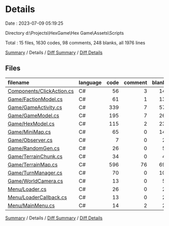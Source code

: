 # Details

Date : 2023-07-09 05:19:25

Directory d:\\Projects\\HexGame\\Hex Game\\Assets\\Scripts

Total : 15 files,  1630 codes, 98 comments, 248 blanks, all 1976 lines

[Summary](results.md) / Details / [Diff Summary](diff.md) / [Diff Details](diff-details.md)

## Files
| filename | language | code | comment | blank | total |
| :--- | :--- | ---: | ---: | ---: | ---: |
| [Components/ClickAction.cs](/Components/ClickAction.cs) | C# | 56 | 3 | 14 | 73 |
| [Game/FactionModel.cs](/Game/FactionModel.cs) | C# | 61 | 1 | 13 | 75 |
| [Game/GameActivity.cs](/Game/GameActivity.cs) | C# | 339 | 7 | 57 | 403 |
| [Game/GameModel.cs](/Game/GameModel.cs) | C# | 195 | 7 | 26 | 228 |
| [Game/HexModel.cs](/Game/HexModel.cs) | C# | 115 | 2 | 23 | 140 |
| [Game/MiniMap.cs](/Game/MiniMap.cs) | C# | 65 | 0 | 14 | 79 |
| [Game/Observer.cs](/Game/Observer.cs) | C# | 7 | 0 | 2 | 9 |
| [Game/RandomGen.cs](/Game/RandomGen.cs) | C# | 26 | 0 | 5 | 31 |
| [Game/TerrainChunk.cs](/Game/TerrainChunk.cs) | C# | 34 | 0 | 4 | 38 |
| [Game/TerrainMap.cs](/Game/TerrainMap.cs) | C# | 596 | 76 | 69 | 741 |
| [Game/TurnManager.cs](/Game/TurnManager.cs) | C# | 70 | 0 | 10 | 80 |
| [Game/WorldCamera.cs](/Game/WorldCamera.cs) | C# | 13 | 0 | 5 | 18 |
| [Menu/Loader.cs](/Menu/Loader.cs) | C# | 26 | 0 | 2 | 28 |
| [Menu/LoaderCallback.cs](/Menu/LoaderCallback.cs) | C# | 13 | 0 | 2 | 15 |
| [Menu/MainMenu.cs](/Menu/MainMenu.cs) | C# | 14 | 2 | 2 | 18 |

[Summary](results.md) / Details / [Diff Summary](diff.md) / [Diff Details](diff-details.md)
